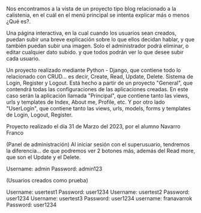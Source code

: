 Nos encontramos a la vista de un proyecto tipo blog relacionado a la calistenia, en el cuál en el menú principal se intenta explicar más o menos ¿Qué es?.

Una página interactiva, en la cual cuando los usuarios sean creados, puedan subir una breve explicación sobre lo que ellos decidan hablar, y que también puedan subir una imagen. Solo el administrador podrá eliminar, o editar cualquier dato subido. y que todos podrán ver lo que desee subir cada usuario.

Un proyecto realizado mediante Python - Django, que contiene todo lo relacionado con CRUD... es decir, Create, Read, Update, Delete. Sistema de Login, Register y Logout. 
Está hecho a partir de un proyecto "General", que contendrá todas las configuraciones de las aplicaciones creadas. 
En este caso serán la aplicación llamada "Principal", que contiene tanto las views, urls y templates de Index, About me, Profile, etc.
Y por otro lado "UserLogin", que contiene tanto las views, urls, models, forms y templates de Login, Logout, Register.

Proyecto realizado el día 31 de Marzo del 2023, por el alumno Navarro Franco


(Panel de administración)
Al iniciar sesión con el superusuario, tendremos la diferencia... de que podremos ver 2 botones más, además del Read more, que son el Update y el Delete.

Username: admin     Password: admin123

(Usuarios creados como prueba)

Username: usertest1  Password: user1234
Username: usertest2  Password: user1234
Username: usertest3  Password: user1234
username: franavarrok Password: user1234

